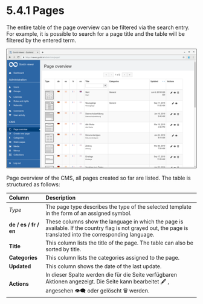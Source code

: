 # 5.4.1 Pages

The entire table of the page overview can be filtered via the search entry. For example, it is possible to search for a page title and the table will be filtered by the entered term.

![](../../../.gitbook/assets/5.2.1.png)

Page overview of the CMS, all pages created so far are listed. The table is structured as follows:

| **Column**  | Description |
| :--- | :--- |
| _Type_ | The page type describes the type of the selected template in the form of an assigned symbol. |
| **de / es / fr / en**  | These columns show the language in which the page is available. If the country flag is not grayed out, the page is translated into the corresponding language. |
| **Title** | This column lists the title of the page. The table can also be sorted by title.  |
| **Categories**  | This column lists the categories assigned to the page. |
| **Updated**  | This column shows the date of the last update. |
| **Actions**  | In dieser Spalte werden die für die Seite verfügbaren Aktionen angezeigt. Die Seite kann bearbeitet 🖋 , angesehen 👁🗨 oder gelöscht 🗑 werden. |

